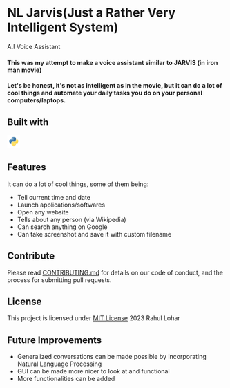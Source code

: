 # NL Jarvis(Just a Rather Very Intelligent System)
A.I Voice Assistant
#### This was my attempt to make a voice assistant similar to JARVIS (in iron man movie)
#### Let's be honest, it's not as intelligent as in the movie, but it can do a lot of cool things and automate your daily tasks you do on your personal computers/laptops.
## Built with

<code><img height="30" src="https://raw.githubusercontent.com/github/explore/80688e429a7d4ef2fca1e82350fe8e3517d3494d/topics/python/python.png"></code>

## Features

It can do a lot of cool things, some of them being:

- Tell current time and date
- Launch applications/softwares 
- Open any website
- Tells about any person (via Wikipedia)
- Can search anything on Google 
- Can take screenshot and save it with custom filename


## Contribute
Please read [CONTRIBUTING.md](https://github.com/Gladiator07/JARVIS/blob/master/CONTRIBUTING.md) for details on our code of conduct, and the process for submitting pull requests.

## License
This project is licensed under [MIT License](https://github.com/Rahul-Lohar/NLJarvis/LICENSE) 2023 Rahul Lohar

## Future Improvements
- Generalized conversations can be made possible by incorporating Natural Language Processing
- GUI can be made more nicer to look at and functional
- More functionalities can be added
